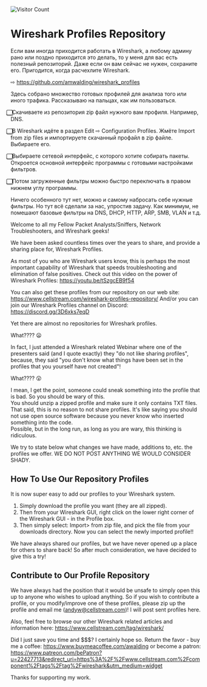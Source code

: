 ![Visitor Count](https://profile-counter.glitch.me/amwalding1/count.svg)
# Wireshark Profiles Repository
Если вам иногда приходится работать в Wireshark, а любому админу рано или поздно приходится это делать, то у меня для вас есть полезный репозиторий. Даже если он вам сейчас не нужен, сохраните его. Пригодится, когда расчехлите Wireshark.

⇨ https://github.com/amwalding/wireshark_profiles

Здесь собрано множество готовых профилей для анализа того или иного трафика. Рассказываю на пальцах, как им пользоваться.

⃣ Скачиваете из репозитория zip файл нужного вам профиля. Например, DNS.

⃣ В Wireshark идёте в раздел Edit ⇨ Configuration Profiles. Жмёте Import from zip files и импортируете скачанный профайл в zip файле. Выбираете его.

⃣ Выбираете сетевой интерфейс, с которого хотите собирать пакеты. Откроется основной интерфейс программы с готовыми настройками фильтров.

⃣ Потом загруженные фильтры можно быстро переключать в правом нижнем углу программы.

Ничего особенного тут нет, можно и самому набросать себе нужные фильтры. Но тут всё сделали за нас, упростив задачу. Как минимум, не помешают базовые фильтры на DNS, DHCP, HTTP, ARP, SMB, VLAN и т.д.

Welcome to all my Fellow Packet Analysts/Sniffers, Network Troubleshooters, and Wireshark geeks!

We have been asked countless times over the years to share, and provide a sharing place for, Wireshark Profiles.  

As most of you who are Wireshark users know, this is perhaps the most important capability of Wireshark that speeds troubleshooting and elimination of false positives.  Check out this video on the power of Wireshark Profiles:
https://youtu.be/tSzgcEB9f54

You can also get these profiles from our repository on our web site: https://www.cellstream.com/wireshark-profiles-repository/
And/or you can join our Wireshark Profiles channel on Discord: https://discord.gg/3D6xks7eqD

Yet there are almost no repositories for Wireshark profiles.  

What???? :frowning:

In fact, I just attended a Wireshark related Webinar where one of the presenters said (and I quote exactly) they "do not like sharing profiles", because, they said "you don't know what things have been set in the profiles that you yourself have not created"!

What???? :astonished:

I mean, I get the point, someone could sneak something into the profile that is bad.  So you should be wary of this.  
You should unzip a zipped profile and make sure it only contains TXT files.  
That said, this is no reason to not share profiles.  It's like saying you should not use open source software because you never know who inserted something into the code.  
Possible, but in the long run, as long as you are wary, this thinking is ridiculous.  

We try to state below what changes we have made, additions to, etc. the profiles we offer.  WE DO NOT POST ANYTHING WE WOULD CONSIDER SHADY.

## How To Use Our Repository Profiles
It is now super easy to add our profiles to your Wireshark system.

1. Simply download the profile you want (they are all zipped).
2. Then from your Wireshark GUI, right click on the lower right corner of the Wireshark GUI - in the Profile box.
3. Then simply select: Import> from zip file, and pick the file from your downloads directory.  Now you can select the newly imported profile!!

We have always shared our profiles, but we have never opened up a place for others to share back!  So after much consideration, we have decided to give this a try!  

## Contribute to Our Profile Repository
We have always had the position that it would be unsafe to simply open this up to anyone who wishes to upload anything.  So if you wish to contribute a profile, or you modify/improve one of these profiles, please zip up the profile and email me (andyw@cellstream.com)!  I will post sent profiles here.

Also, feel free to browse our other Wireshark related articles and information here: https://www.cellstream.com/tag/wireshark/

Did I just save you time and $$$?  I certainly hope so.
Return the favor - buy me a coffee: https://www.buymeacoffee.com/awalding  or become a patron: https://www.patreon.com/bePatron?u=22427713&redirect_uri=https%3A%2F%2Fwww.cellstream.com%2Fcomponent%2Ftags%2Ftag%2Fwireshark&utm_medium=widget

Thanks for supporting my work.
